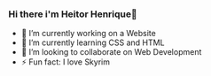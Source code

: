 ### Hi there i'm Heitor Henrique👋

- 🔭 I’m currently working on a Website
- 🌱 I’m currently learning CSS and HTML
- 👯 I’m looking to collaborate on Web Development
- ⚡ Fun fact: I love Skyrim

<!--
**HeitorHMA/HeitorHMA** is a ✨ _special_ ✨ repository because its `README.md` (this file) appears on your GitHub profile.

Here are some ideas to get you started:

- 🔭 I’m currently working on a Website
- 🌱 I’m currently learning CSS and HTML
- 👯 I’m looking to collaborate on Web Development
- 🤔 I’m looking for help with CSS
- 💬 Ask me about anything 
- 📫 How to reach me: Here on Github
- ⚡ Fun fact: I love Skyrim
-->
